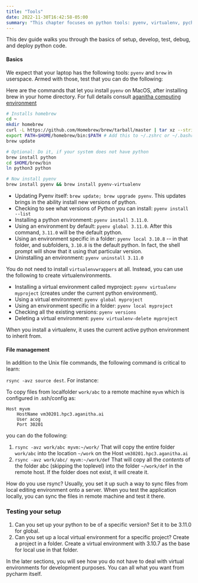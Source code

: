 ```yaml
---
title: "Tools"
date: 2022-11-30T16:42:58-05:00
summary: "This chapter focuses on python tools: pyenv, virtualenv, pycharm, poetry, pypi "
---
```


This dev guide walks you through the basics of setup, develop, test, debug, and deploy python code.

#### Basics

We expect that your laptop has the following tools: `pyenv` and `brew` in userspace. Armed with those, test that you can do the following:

Here are the commands that let you install `pyenv` on MacOS, after installing brew in your home directory. For full details consult [aganitha computing environment](https://docs.google.com/document/d/1wst5xNK5D7wo0tRAiV7FDHaThdW9djggf55LmSaBRAc/edit?usp=sharing)

``` bash linenums="1"
# Installs homebrew
cd ~
mkdir homebrew
curl -L https://github.com/Homebrew/brew/tarball/master | tar xz --strip 1 -C homebrew
export PATH=$HOME/homebrew/bin:$PATH # Add this to ~/.zshrc or ~/.bashrct
brew update

# Optional: Do it, if your system does not have python
brew install python
cd $HOME/brew/bin
ln python3 python

# Now install pyenv
brew install pyenv && brew install pyenv-virtualenv
```


* Updating Pyenv itself: `brew update; brew upgrade pyenv`. This updates brings in the ability install new versions of python.
* Checking to see what versions of Python you can install: `pyenv install --list`
* Installing a python environment: `pyenv install 3.11.0`. 
* Using an environment by default: `pyenv global 3.11.0`. After this command, `3.11.0` will be the default python.
* Using an environment specific in a folder: `pyenv local 3.10.8` -- in that folder, and subfolders, `3.10.8` is the default python. In fact, the shell prompt will show that it using that particular version.
* Uninstalling an environment: `pyenv uninstall 3.11.0`

You do not need to install `virtualenvwrappers` at all. Instead, you can use the following to create virtualenvironments.

* Installing a virtual environment called myproject: `pyenv virtualenv myproject` (creates under the current python environment).
* Using a virtual environment: `pyenv global myproject`
* Using an environment specific in a folder: `pyenv local myproject`
* Checking all the existing versions: `pyenv versions`
* Deleting a virtual environment: `pyenv virtualenv-delete myproject`

When you install a virtualenv, it uses the current active python environment to inherit from.

#### File management

In addition to the Unix file commands, the following command is critical to learn:

`rsync -avz source dest`. For instance:

To copy files from localfolder `work/abc` to a remote machine `myvm` which is configured in .ssh/config as:
```
Host myvm
    HostName vm30201.hpc3.aganitha.ai
    User acog
    Port 30201
```
you can do the following:

1. `rsync -avz work/abc myvm:~/work/` That will copy the entire folder `work/abc` into the location `~/work` on the Host `vm30201.hpc3.aganitha.ai`
2. `rsync -avz work/abc/ myvm:~/work/def` That will copy all the *contents* of the folder abc (skipping the toplevel) into the folder `~/work/def` in the remote host. If the folder does not exist, it will create it.

How do you use rsync? Usually, you set it up such a way to sync files from local editing environment onto a server. When you test the application locally, you can sync the files in remote machine and test it there.

### Testing your setup

1. Can you set up your python to be of a specific version? Set it to be 3.11.0 for global.
2. Can you set up a local virtual environment for a specific project? Create a project in a folder. Create a virtual environment with 3.10.7 as the base for local use in that folder.

In the later sections, you will see how you do not have to deal with virtual environments for development purposes. You can all what you want from pycharm itself. 
